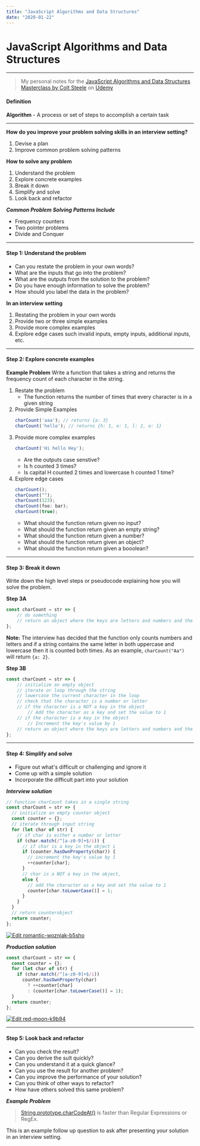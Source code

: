 ```yaml
---
title: "JavaScript Algorithms and Data Structures"
date: "2020-01-22"
---
```


# JavaScript Algorithms and Data Structures

---

> My personal notes for the [JavaScript Algorithms and Data Structures Masterclass by Colt Steele](https://www.udemy.com/course/js-algorithms-and-data-structures-masterclass/) on [Udemy](https://www.udemy.com/) 

#### Definition

**Algorithm** - A process or set of steps to accomplish a certain task

---


**How do you improve your problem solving skills in an interview setting?**

1. Devise a plan
2. Improve common problem solving patterns


**How to solve any problem**
1. Understand the problem
2. Explore concrete examples
3. Break it down
4. Simplify and solve
5. Look back and refactor

***Common Problem Solving Patterns Include***
- Frequency counters
- Two pointer problems
- Divide and Conquer

---

#### Step 1: Understand the problem

- Can you restate the problem in your own words?
- What are the inputs that go into the problem?
- What are the outputs from the solution to the problem?
- Do you have enough information to solve the problem?
- How should you label the data in the problem?

**In an interview setting**
1. Restating the problem in your own words 
2. Provide two or three simple examples
3. Provide more complex examples
4. Explore edge cases such invalid inputs, empty inputs, additional inputs, etc.

---

#### Step 2: Explore concrete examples

**Example Problem**
Write a function that takes a string and returns the frequency count of each character in the string.

1. Restate the problem
    - The function returns the number of times that every character is in a given string
2. Provide Simple Examples
    ````javascript
    charCount('aaa'); // returns {a: 3}
    charCount('hello'); // returns {h: 1, e: 1, l: 2, o: 1}
3. Provide more complex examples
    ```javascript
    charCount('Hi hello Hey');
    ```
    - Are the outputs case senstive? 
    - Is h counted 3 times? 
    - Is capital H counted 2 times and lowercase h counted 1 time? 
4. Explore edge cases
    ```javascript
    charCount();
    charCount("");
    charCount(123);
    charCount(foo: bar);
    charCount(true);
    ```
    - What should the function return given no input?
    - What should the function return given an empty string?
    - What should the function return given a number?
    - What should the function return given an object?
    - What should the function return given a booolean?
 
---

#### Step 3: Break it down

Write down the high level steps or pseudocode explaining how you will solve the problem.

**Step 3A**
```javascript
const charCount = str => {
    // do something
    // return an object where the keys are letters and numbers and the values are the number of occurances or the frequency of each character in the input string str
};
```

**Note:** The interview has decided that the function only counts numbers and letters and if a string contains the same letter in both uppercase and lowercase then it is counted both times. As an example, `charCount("Aa")` will return `{a: 2}`.

**Step 3B**
```javascript
const charCount = str => {
    // initialize an empty object
    // iterate or loop through the string
    // lowercase the current character in the loop
    // check that the character is a number or letter
    // if the character is a NOT a key in the object
        // Add the character as a key and set the value to 1
    // if the character is a key in the object
        // Increment the key's value by 1
    // return an object where the keys are letters and numbers and the values are the number of occurances or the frequency of each character in the input string str
};
```

---


#### Step 4: Simplify and solve

- Figure out what's difficult or challenging and ignore it
- Come up with a simple solution
- Incorporate the difficult part into your solution

***Interview solution***
```javascript
// function charCount takes in a single string
const charCount = str => {
  // initialize an empty counter object
  const counter = {};
  // iterate through input string
  for (let char of str) {
    // if char is either a number or letter
    if (char.match(/^[a-z0-9]+$/i)) {
      // if char is a key in the object i
      if (counter.hasOwnProperty(char)) {
        // increment the key's value by 1
        ++counter[char];
      }
      // char is a NOT a key in the object,
      else {
        // add the character as a key and set the value to 1
        counter[char.toLowerCase()] = 1;
      }
    }
  }
  // return counterobject
  return counter;
};
```

[![Edit romantic-wozniak-b5sho](https://codesandbox.io/static/img/play-codesandbox.svg)](https://codesandbox.io/s/romantic-wozniak-b5sho?expanddevtools=1&fontsize=14&hidenavigation=1&module=%2Fsrc%2Findex.js&theme=dark)

***Production solution***
```javascript
const charCount = str => {
  const counter = {};
  for (let char of str) {
    if (char.match(/^[a-z0-9]+$/i))
      counter.hasOwnProperty(char)
        ? ++counter[char]
        : (counter[char.toLowerCase()] = 1);
  }
  return counter;
};
```

[![Edit red-moon-k9b94](https://codesandbox.io/static/img/play-codesandbox.svg)](https://codesandbox.io/s/red-moon-k9b94?autoresize=1&expanddevtools=1&fontsize=14&hidenavigation=1&module=%2Fsrc%2Findex.js&moduleview=1&theme=dark)

---

#### Step 5: Look back and refactor

- Can you check the result?
- Can you derive the sult quickly?
- Can you understand it at a quick glance?
- Can you use the result for another problem?
- Can you improve the performance of your solution?
- Can you think of other ways to refactor?
- How have others solved this same problem?

***Example Problem***
> [String.prototype.charCodeAt()](https://developer.mozilla.org/en-US/docs/Web/JavaScript/Reference/Global_Objects/String/charCodeAt) is faster than Regular Expressions or RegEx. 
 
This is an example follow up question to ask after presenting your solution in an interview setting.

